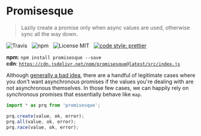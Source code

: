 # Promisesque

> Lazily create a promise only when async values are used, otherwise sync all the way down.

![Travis](http://img.shields.io/travis/Wildhoney/Promisesque.svg?style=for-the-badge)
&nbsp;
![npm](http://img.shields.io/npm/v/promisesque.svg?style=for-the-badge)
&nbsp;
![License MIT](http://img.shields.io/badge/license-mit-lightgrey.svg?style=for-the-badge)
&nbsp;
[![code style: prettier](https://img.shields.io/badge/code_style-prettier-ff69b4.svg?style=for-the-badge)](https://github.com/prettier/prettier)

**npm**: `npm install promisesque --save`
<br />
**cdn**: [`https://cdn.jsdelivr.net/npm/promisesque@latest/src/index.js`](https://cdn.jsdelivr.net/npm/promisesque@latest/src/index.js)

Although [generally a bad idea](https://medium.com/@bluepnume/intentionally-unleashing-zalgo-with-promises-ab3f63ead2fd), there are a handful of legitimate cases where you don't want asynchronous promises if the values you're dealing with are not asynchronous themselves. In those few cases, we can happily rely on *synchronous* promises that essentially behave like `map`.

```javascript
import * as prq from 'promisesque';

prq.create(value, ok, error);
prq.all(value, ok, error);
prq.race(value, ok, error);
```
